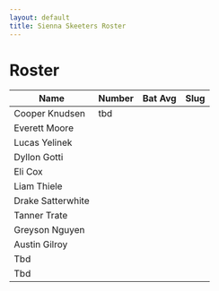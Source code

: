```yaml
---
layout: default
title: Sienna Skeeters Roster
---
```


# Roster

|Name|Number|Bat Avg|Slug|
|----|------|-|-|
|Cooper Knudsen| tbd |||
|Everett Moore||||
|Lucas Yelinek||||
|Dyllon Gotti||||
|Eli Cox||||
|Liam Thiele||||
|Drake Satterwhite||||
|Tanner Trate||||
|Greyson Nguyen||||
|Austin Gilroy||||
|Tbd||||
|Tbd||||
